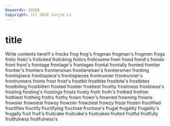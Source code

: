 ```yaml
---
Keywords: 19180
Copyright: (C) 2020 Junjie Li
---
```


# title

Write contents here!!!
s 
frocks 
frog 
frog's 
frogman 
frogman's 
frogmen
frogs 
frolic 
frolic's 
frolicked 
frolicking 
frolics 
frolicsome 
from 
frond 
frond's
fronds 
front 
front's 
frontage 
frontage's 
frontages 
frontal 
frontally 
fronted 
frontier
frontier's 
frontiers 
frontiersman 
frontiersman's 
frontiersmen 
fronting 
frontispiece 
frontispiece's 
frontispieces 
frontrunner
frontrunner's 
frontrunners 
fronts 
frost 
frost's 
frostbit 
frostbite 
frostbite's 
frostbites 
frostbiting
frostbitten 
frosted 
frostier 
frostiest 
frostily 
frostiness 
frostiness's 
frosting 
frosting's 
frostings
frosts 
frosty 
froth 
froth's 
frothed 
frothier 
frothiest 
frothing 
froths 
frothy
frown 
frown's 
frowned 
frowning 
frowns 
frowsier 
frowsiest 
frowsy 
frowzier 
frowziest
frowzy 
froze 
frozen 
fructified 
fructifies 
fructify 
fructifying 
fructose 
fructose's 
frugal
frugality 
frugality's 
frugally 
fruit 
fruit's 
fruitcake 
fruitcake's 
fruitcakes 
fruited 
fruitful
fruitfully 
fruitfulness 
fruitfulness's 
